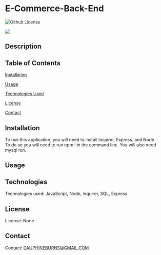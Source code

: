 # E-Commerce-Back-End

![Github License](https://img.shields.io/badge/license-none-blue.svg)

<img src="Assests/one.png">



## Description


## Table of Contents
[Installation](#installation)

[Usage](#usage)

[Technologies Used](#technologies)

[License](#license)

[Contact](#contact)

## Installation
To use this application, you will need to install Inquirer, Express, and Node. To do so you will need to run npm i in the command line. You will also need mysql run.

## Usage


## Technologies
Technologies used: JavaScript, Node, Inquirer, SQL, Express

## License
License: None

## Contact
Contact: DAUPHINEBURNS@GMAIL.COM
